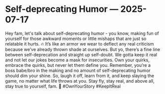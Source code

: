 # Self-deprecating Humor — 2025-07-17

Hey fam, let's talk about self-deprecating humor - you know, making fun of yourself for those awkward moments or little mishaps that are just so relatable it hurts. 🔥 It’s like an armor we wear to deflect any real criticism because we’ve already thrown shade at ourselves. But yo, there’s a fine line between self-deprecation and straight up self-doubt. We gotta keep it real and not let our jokes become a mask for insecurities. Own your quirks, embrace the quirks, but never let them define you. Remember, you’re a boss babe/bro in the making and no amount of self-deprecating humor should dim your shine. So, laugh it off, learn from it, and keep slaying the game, no matter what life throws at you. Stay fly, stay real, and above all, stay true to yourself, fam. 💯 #OwnYourStory #KeepItReal